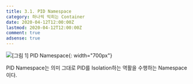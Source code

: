 ```yaml
---
title: 3.1. PID Namespace
category: 하나씩 익히는 Container
date: 2020-04-12T12:00:00Z
lastmod: 2020-04-12T12:00:00Z
comment: true
adsense: true
---
```


![[그림 1] PID Namespace]({{site.baseurl}}/images/onebyone_container/PID_Namespace/PID_Namespace.PNG){: width="700px"}

PID Namespace는 의미 그대로 PID를 Isolation하는 역활을 수행하는 Namespace이다.

